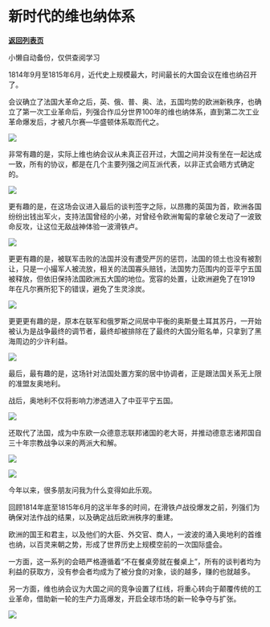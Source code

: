 # 新时代的维也纳体系

[**返回列表页**](/gzh/政事堂2019)

小懒自动备份，仅供查阅学习

1814年9月至1815年6月，近代史上规模最大，时间最长的大国会议在维也纳召开了。

会议确立了法国大革命之后，英、俄、普、奥、法，五国均势的欧洲新秩序，也确立了第一次工业革命后，列强合作瓜分世界100年的维也纳体系，直到第二次工业革命爆发后，才被凡尔赛—华盛顿体系取而代之。

![](https://mmbiz.qpic.cn/mmbiz_png/rxhS23yu8cNLA8KDe6QaGVk4sf9CCJO801icmHpvKaibxlZw5AfQbF3icw4dk0WuIWZ0AwxHHibLiaLGHVcODUF0q5g/640?wx_fmt=png)

非常有趣的是，实际上维也纳会议从未真正召开过，大国之间并没有坐在一起达成一致，所有的协议，都是在几个主要列强之间互派代表，以非正式会晤方式确定的。

![](https://mmbiz.qpic.cn/mmbiz_jpg/rxhS23yu8cNLA8KDe6QaGVk4sf9CCJO8kInlYkRBmkdia5dT1SA2gEEh3uLtGku1rkfKyZlicazvTueEfRTVfA1Q/640?wx_fmt=jpeg)

更有趣的是，在这场会议进入最后的谈判签字之际，以昂撒的英国为首，欧洲各国纷纷出钱出军火，支持法国曾经的小弟，对曾经令欧洲匍匐的拿破仑发动了一波致命反攻，让这位无敌战神体验一波滑铁卢。  

![](https://mmbiz.qpic.cn/mmbiz_jpg/rxhS23yu8cNLA8KDe6QaGVk4sf9CCJO8SmjwunvvVDo1RngbT07QFknaMib1YXFU1DwpfAea1ud1eibQRswpyiaEw/640?wx_fmt=jpeg)

更更有趣的是，被联军击败的法国并没有遭受严厉的惩罚，法国的领土也没有被割让，只是一小撮军人被流放，相关的法国寡头赔钱，法国势力范围内的亚平宁五国被释放，但依旧保持法国欧洲五大国的地位。宽容的处置，让欧洲避免了在1919年在凡尔赛所犯下的错误，避免了生灵涂炭。  

![](https://mmbiz.qpic.cn/mmbiz_jpg/rxhS23yu8cNLA8KDe6QaGVk4sf9CCJO8I2VDQchMvjuRnJFicVXibvYC5Nict4KwNE7hQqXiaH9KCKQiaJlhMlXM98A/640?wx_fmt=jpeg)

更更更有趣的是，原本在联军和俄罗斯之间居中平衡的奥斯曼土耳其苏丹，一开始被认为是战争最终的调节者，最终却被排除在了最终的大国分赃名单，只拿到了黑海周边的少许利益。

![](https://mmbiz.qpic.cn/mmbiz_jpg/rxhS23yu8cNLA8KDe6QaGVk4sf9CCJO8UyOa9Ax0U8jah2mVQEfmnGmw1ZPJAphWEglulwTzd2WAeZIa2V96Yw/640?wx_fmt=other)

最后，最有趣的是，这场针对法国处置方案的居中协调者，正是跟法国关系无上限的准盟友奥地利。

战后，奥地利不仅将影响力渗透进入了中亚平宁五国。

![](https://mmbiz.qpic.cn/mmbiz_jpg/rxhS23yu8cNLA8KDe6QaGVk4sf9CCJO8t0O4emygFSIMEN1gnVnoVuibKg9EQoTwK6icTYrnSwgicJkXNicvCUoQCA/640?wx_fmt=jpeg)

还取代了法国，成为中东欧一众德意志联邦诸国的老大哥，并推动德意志诸邦国自三十年宗教战争以来的两派大和解。

![](https://mmbiz.qpic.cn/mmbiz_png/rxhS23yu8cNLA8KDe6QaGVk4sf9CCJO8yaMIJWhzMibo5p0SEyvhN6LEldkwAst7IibZMK0J3KW80kEYSkuj9WsQ/640?wx_fmt=png)

![](https://mmbiz.qpic.cn/mmbiz_jpg/rxhS23yu8cNLA8KDe6QaGVk4sf9CCJO8ATa6ia7XuqhhOQz3ia5EDnQV4sBxDjTbRibdss1pvdMqicLMYvwTic4XSJg/640?wx_fmt=jpeg)

今年以来，很多朋友问我为什么变得如此乐观。  

回顾1814年底至1815年6月的这半年多的时间，在滑铁卢战役爆发之前，列强们为确保对法作战的结果，以及确定战后欧洲秩序的重建。

欧洲的国王和君主，以及他们的大臣、外交官、商人，一波波的涌入奥地利的首维也纳，以百灵来朝之势，形成了世界历史上规模空前的一次国际盛会。

一方面，这一系列的会晤严格遵循着“不在餐桌旁就在餐桌上”，所有的谈判者均为利益的获取方，没有参会者均成为了被分食的对象，谈的越多，赚的也就越多。

另一方面，维也纳会议为大国之间的竞争设置了红线，将重心转向于颠覆传统的工业革命，借助新一轮的生产力高爆发，开启全球市场的新一轮争夺与扩张。

![](https://mmbiz.qpic.cn/mmbiz_jpg/rxhS23yu8cNLA8KDe6QaGVk4sf9CCJO8UX5zFvL6qPXia06xeIgMNjkGhFfWGXHhd9ZgPDWkrwmjyT4skutRbww/640?wx_fmt=jpeg)

